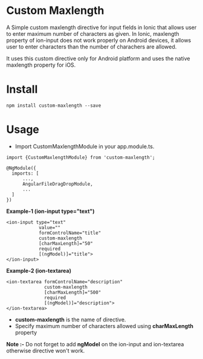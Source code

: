 # Custom Maxlength
A Simple custom maxlength directive for input fields in Ionic that allows user to enter maximum number of characters as given. In Ionic, maxlength property of ion-input does not work properly on Android devices, it allows user to enter characters than the number of charachers are allowed.

It uses this custom directive only for Android platform and uses the native maxlength property for iOS.

# Install
```
npm install custom-maxlength --save
```
# Usage
- Import CustomMaxlengthModule in your app.module.ts.
```
import {CustomMaxlengthModule} from 'custom-maxlength';
```

```
@NgModule({
  imports: [
      ...,
      AngularFileDragDropModule,
      ...
  ]
})
```

**Example-1 (ion-input type="text")**
```
<ion-input type="text"
            value=""
            formControlName="title"
            custom-maxlength
            [charMaxLength]="50"
            required
            [(ngModel)]="title">
</ion-input>
```

**Example-2 (ion-textarea)**
```
<ion-textarea formControlName="description"
              custom-maxlength
              [charMaxLength]="500"
              required
              [(ngModel)]="description">
</ion-textarea>
```
- **custom-maxlength** is the name of directive.
- Specify maximum number of characters allowed using **charMaxLength** property

**Note :-** Do not forget to add **ngModel** on the ion-input and ion-textarea otherwise directive won't work.